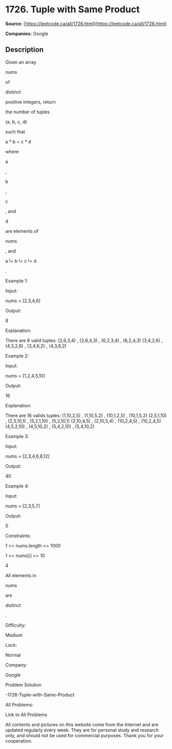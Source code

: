 # 1726. Tuple with Same Product

**Source:** [https://leetcode.ca/all/1726.html](https://leetcode.ca/all/1726.html)

**Companies:** Google

## Description

Given an array

nums

of

distinct

positive integers,
            return

the number of tuples

(a, b, c, d)

such that

a
                * b = c * d

where

a

,

b

,

c

,
                and

d

are elements of

nums

,
                and

a != b != c != d

.

Example 1:

Input:

nums = [2,3,4,6]

Output:

8

Explanation:

There are 8 valid tuples:
(2,6,3,4) , (2,6,4,3) , (6,2,3,4) , (6,2,4,3)
(3,4,2,6) , (4,3,2,6) , (3,4,6,2) , (4,3,6,2)

Example 2:

Input:

nums = [1,2,4,5,10]

Output:

16

Explanation:

There are 16 valids tuples:
(1,10,2,5) , (1,10,5,2) , (10,1,2,5) , (10,1,5,2)
(2,5,1,10) , (2,5,10,1) , (5,2,1,10) , (5,2,10,1)
(2,10,4,5) , (2,10,5,4) , (10,2,4,5) , (10,2,4,5)
(4,5,2,10) , (4,5,10,2) , (5,4,2,10) , (5,4,10,2)

Example 3:

Input:

nums = [2,3,4,6,8,12]

Output:

40

Example 4:

Input:

nums = [2,3,5,7]

Output:

0

Constraints:

1 <= nums.length <= 1000

1 <= nums[i] <= 10

4

All elements in

nums

are

distinct

.

Difficulty:

Medium

Lock:

Normal

Company:

Google

Problem Solution

-1726-Tuple-with-Same-Product

All Problems:

Link to All Problems

All contents and pictures on this website come from the Internet and are updated regularly
        every week. They are for personal study and research only, and should not be used for
        commercial purposes. Thank you for your cooperation.

